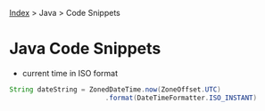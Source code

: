 [Index][home] > Java > Code Snippets

# Java Code Snippets
- current time in ISO format
```java
String dateString = ZonedDateTime.now(ZoneOffset.UTC)
                        .format(DateTimeFormatter.ISO_INSTANT)
```


[home]: /dev-guide
